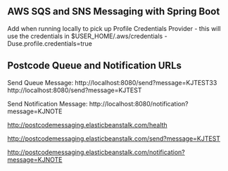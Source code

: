 AWS SQS and SNS Messaging with Spring Boot
------------------------------------------

Add when running locally to pick up Profile Credentials Provider - this will use the credentials in $USER_HOME/.aws/credentials
-Duse.profile.credentials=true

Postcode Queue and Notification URLs
------------------------------------
Send Queue Message:
http://localhost:8080/send?message=KJTEST33
http://localhost:8080/send?message=KJTEST

Send Notification Message:
http://localhost:8080/notification?message=KJNOTE

http://postcodemessaging.elasticbeanstalk.com/health

http://postcodemessaging.elasticbeanstalk.com/send?message=KJTEST

http://postcodemessaging.elasticbeanstalk.com/notification?message=KJNOTE
